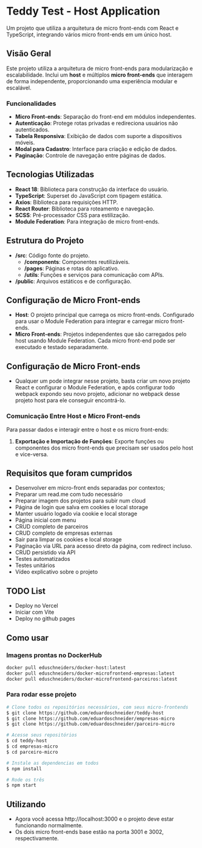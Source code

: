 # Teddy Test - Host Application

Um projeto que utiliza a arquitetura de micro front-ends com React e TypeScript, integrando vários micro front-ends em um único host.

## Visão Geral

Este projeto utiliza a arquitetura de micro front-ends para modularização e escalabilidade. Inclui um **host** e múltiplos **micro front-ends** que interagem de forma independente, proporcionando uma experiência modular e escalável.

### Funcionalidades

- **Micro Front-ends**: Separação do front-end em módulos independentes.
- **Autenticação**: Protege rotas privadas e redireciona usuários não autenticados.
- **Tabela Responsiva**: Exibição de dados com suporte a dispositivos móveis.
- **Modal para Cadastro**: Interface para criação e edição de dados.
- **Paginação**: Controle de navegação entre páginas de dados.

## Tecnologias Utilizadas

- **React 18**: Biblioteca para construção da interface do usuário.
- **TypeScript**: Superset do JavaScript com tipagem estática.
- **Axios**: Biblioteca para requisições HTTP.
- **React Router**: Biblioteca para roteamento e navegação.
- **SCSS**: Pré-processador CSS para estilização.
- **Module Federation**: Para integração de micro front-ends.

## Estrutura do Projeto

- **/src**: Código fonte do projeto.
  - **/components**: Componentes reutilizáveis.
  - **/pages**: Páginas e rotas do aplicativo.
  - **/utils**: Funções e serviços para comunicação com APIs.
- **/public**: Arquivos estáticos e de configuração.

## Configuração de Micro Front-ends

- **Host**: O projeto principal que carrega os micro front-ends. Configurado para usar o Module Federation para integrar e carregar micro front-ends.
- **Micro Front-ends**: Projetos independentes que são carregados pelo host usando Module Federation. Cada micro front-end pode ser executado e testado separadamente.

## Configuração de Micro Front-ends
- Qualquer um pode integrar nesse projeto, basta criar um novo projeto React e configurar o Module Federation, e após configurar todo webpack expondo seu novo projeto, adicionar no webpack desse projeto host para ele conseguir encontrá-lo.

### Comunicação Entre Host e Micro Front-ends

Para passar dados e interagir entre o host e os micro front-ends:

1. **Exportação e Importação de Funções**: Exporte funções ou componentes dos micro front-ends que precisam ser usados pelo host e vice-versa.

## Requisitos que foram cumpridos

* Desenvolver em micro-front ends separadas por contextos;
* Preparar um read.me com tudo necessário
* Preparar imagem dos projetos para subir num cloud
* Página de login que salva em cookies e local storage
* Manter usuário logado via cookie e local storage
* Página inicial com menu
* CRUD completo de parceiros
* CRUD completo de empresas externas
* Sair para limpar os cookies e local storage
* Paginação via URL para acesso direto da página, com redirect incluso.
* CRUD persistido via API
* Testes automatizados
* Testes unitários
* Vídeo explicativo sobre o projeto

## TODO List
* Deploy no Vercel
* Iniciar com Vite
* Deploy no github pages

## Como usar

### Imagens prontas no DockerHub
```bash
docker pull eduschneiders/docker-host:latest
docker pull eduschneiders/docker-microfrontend-empresas:latest
docker pull eduschneiders/docker-microfrontend-parceiros:latest
```

### Para rodar esse projeto
```bash
# Clone todos os repositórios necessários, com seus micro-frontends
$ git clone https://github.com/eduardoschneider/teddy-host
$ git clone https://github.com/eduardoschneider/empresas-micro
$ git clone https://github.com/eduardoschneider/parceiro-micro

# Acesse seus repositórios
$ cd teddy-host
$ cd empresas-micro
$ cd parceiro-micro

# Instale as dependencias em todos
$ npm install

# Rode os três
$ npm start
```
## Utilizando
- Agora você acessa http://localhost:3000 e o projeto deve estar funcionando normalmente.
- Os dois micro front-ends base estão na porta 3001 e 3002, respectivamente.
